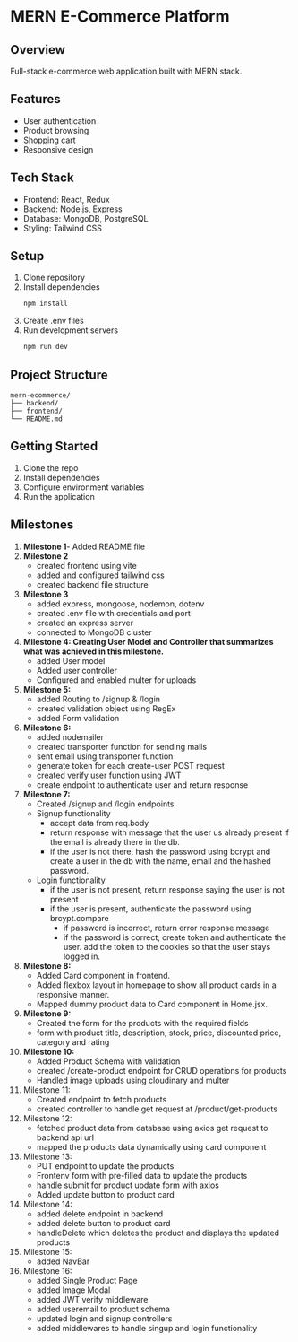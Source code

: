 # MERN E-Commerce Platform

## Overview

Full-stack e-commerce web application built with MERN stack.

## Features

- User authentication
- Product browsing
- Shopping cart
- Responsive design

## Tech Stack

- Frontend: React, Redux
- Backend: Node.js, Express
- Database: MongoDB, PostgreSQL
- Styling: Tailwind CSS

## Setup

1. Clone repository
2. Install dependencies
   ```bash
   npm install
   ```
3. Create .env files
4. Run development servers
   ```bash
   npm run dev
   ```

## Project Structure

```
mern-ecommerce/
├── backend/
├── frontend/
└── README.md
```

## Getting Started

1. Clone the repo
2. Install dependencies
3. Configure environment variables
4. Run the application

## Milestones

1. **Milestone 1**- Added README file
2. **Milestone 2**
   - created frontend using vite
   - added and configured tailwind css
   - created backend file structure
3. **Milestone 3**
   - added express, mongoose, nodemon, dotenv
   - created .env file with credentials and port
   - created an express server
   - connected to MongoDB cluster
4. **Milestone 4: Creating User Model and Controller that summarizes what was achieved in this milestone.**
   - added User model
   - Added user controller
   - Configured and enabled multer for uploads
5. **Milestone 5:**
   - added Routing to /signup & /login
   - created validation object using RegEx
   - added Form validation
6. **Milestone 6:**
   - added nodemailer
   - created transporter function for sending mails
   - sent email using transporter function
   - generate token for each create-user POST request
   - created verify user function using JWT
   - create endpoint to authenticate user and return response
7. **Milestone 7:**
   - Created /signup and /login endpoints
   - Signup functionality
     - accept data from req.body
     - return response with message that the user us already present if the email is already there in the db.
     - if the user is not there, hash the password using bcrypt and create a user in the db with the name, email and the hashed password.
   - Login functionality
     - if the user is not present, return response saying the user is not present
     - if the user is present, authenticate the password using brcypt.compare
       - if password is incorrect, return error response message
       - if the password is correct, create token and authenticate the user. add the token to the cookies so that the user stays logged in.
8. **Milestone 8:**
   - Added Card component in frontend.
   - Added flexbox layout in homepage to show all product cards in a responsive manner.
   - Mapped dummy product data to Card component in Home.jsx.
9. **Milestone 9:**
   - Created the form for the products with the required fields
   - form with product title, description, stock, price, discounted price, category and rating
10. **Milestone 10:**
    - Added Product Schema with validation
    - created /create-product endpoint for CRUD operations for products
    - Handled image uploads using cloudinary and multer
11. Milestone 11:
    - Created endpoint to fetch products
    - created controller to handle get request at /product/get-products
12. Milestone 12:
    - fetched product data from database using axios get request to backend api url
    - mapped the products data dynamically using card component
13. Milestone 13:
    - PUT endpoint to update the products
    - Frontenv form with pre-filled data to update the products
    - handle submit for product update form with axios
    - Added update button to product card
14. Milestone 14:
    - added delete endpoint in backend
    - added delete button to product card
    - handleDelete which deletes the product and displays the updated products
15. Milestone 15:
    - added NavBar
16. Milestone 16:
    - added Single Product Page
    - added Image Modal
    - added JWT verify middleware
    - added useremail to product schema
    - updated login and signup controllers
    - added middlewares to handle singup and login functionality
